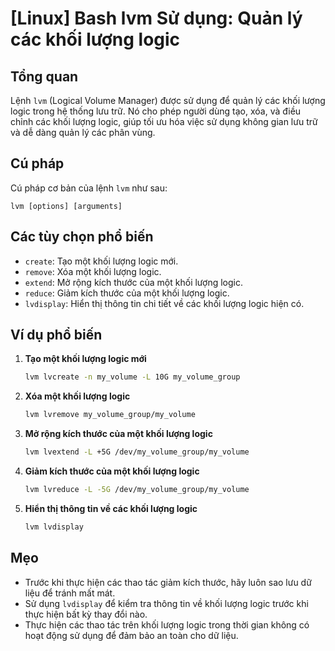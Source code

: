 # [Linux] Bash lvm Sử dụng: Quản lý các khối lượng logic

## Tổng quan
Lệnh `lvm` (Logical Volume Manager) được sử dụng để quản lý các khối lượng logic trong hệ thống lưu trữ. Nó cho phép người dùng tạo, xóa, và điều chỉnh các khối lượng logic, giúp tối ưu hóa việc sử dụng không gian lưu trữ và dễ dàng quản lý các phân vùng.

## Cú pháp
Cú pháp cơ bản của lệnh `lvm` như sau:
```
lvm [options] [arguments]
```

## Các tùy chọn phổ biến
- `create`: Tạo một khối lượng logic mới.
- `remove`: Xóa một khối lượng logic.
- `extend`: Mở rộng kích thước của một khối lượng logic.
- `reduce`: Giảm kích thước của một khối lượng logic.
- `lvdisplay`: Hiển thị thông tin chi tiết về các khối lượng logic hiện có.

## Ví dụ phổ biến
1. **Tạo một khối lượng logic mới**
   ```bash
   lvm lvcreate -n my_volume -L 10G my_volume_group
   ```

2. **Xóa một khối lượng logic**
   ```bash
   lvm lvremove my_volume_group/my_volume
   ```

3. **Mở rộng kích thước của một khối lượng logic**
   ```bash
   lvm lvextend -L +5G /dev/my_volume_group/my_volume
   ```

4. **Giảm kích thước của một khối lượng logic**
   ```bash
   lvm lvreduce -L -5G /dev/my_volume_group/my_volume
   ```

5. **Hiển thị thông tin về các khối lượng logic**
   ```bash
   lvm lvdisplay
   ```

## Mẹo
- Trước khi thực hiện các thao tác giảm kích thước, hãy luôn sao lưu dữ liệu để tránh mất mát.
- Sử dụng `lvdisplay` để kiểm tra thông tin về khối lượng logic trước khi thực hiện bất kỳ thay đổi nào.
- Thực hiện các thao tác trên khối lượng logic trong thời gian không có hoạt động sử dụng để đảm bảo an toàn cho dữ liệu.